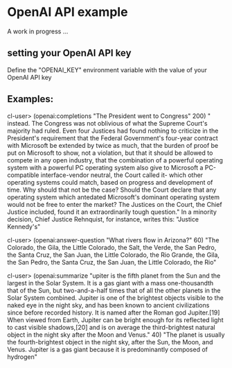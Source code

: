 # OpenAI API example

A work in progress ...

## setting your OpenAI API key
 
 Define the  "OPENAI_KEY" environment variable with the value of your OpenAI API key
 
## Examples:

cl-user> (openai:completions "The President went to Congress" 200)
" instead. The Congress was not oblivious of what the Supreme Court's
majority had ruled. Even four Justices had found nothing to criticize
in the President's requirement that the Federal Government's four-year
contract with Microsoft be extended by twice as much, that the burden
of proof be put on Microsoft to show, not a violation, but that it
should be allowed to compete in any open industry, that the
combination of a powerful operating system with a powerful PC
operating system also give to Microsoft a PC-compatible
interface-vendor neutral, the Court called it- which other operating
systems could match, based on progress and development of time. Why
should that not be the case? Should the Court declare that any
operating system which antedated Microsoft's dominant operating system
would not be free to enter the market? The Justices on the Court, the
Chief Justice included, found it an extraordinarily tough question.\"
In a minority decision, Chief Justice Rehnquist, for instance, writes
this: \"Justice Kennedy's"

cl-user> (openai:answer-question "What rivers flow in Arizona?" 60)
"The Colorado, the Gila, the Little Colorado, the Salt, the Verde, the
San Pedro, the Santa Cruz, the San Juan, the Little Colorado, the Rio
Grande, the Gila, the San Pedro, the Santa Cruz, the San Juan, the
Little Colorado, the Rio"

cl-user>  (openai:summarize "upiter is the fifth planet from the Sun and the largest in the Solar System. It is a gas giant with a mass one-thousandth that of the Sun, but two-and-a-half times that of all the other planets in the Solar System combined. Jupiter is one of the brightest objects visible to the naked eye in the night sky, and has been known to ancient civilizations since before recorded history. It is named after the Roman god Jupiter.[19] When viewed from Earth, Jupiter can be bright enough for its reflected light to cast visible shadows,[20] and is on average the third-brightest natural object in the night sky after the Moon and Venus." 40)
"The planet is usually the fourth-brightest object in the night sky, after the Sun, the Moon, and Venus.
Jupiter is a gas giant because it is predominantly composed of hydrogen"

